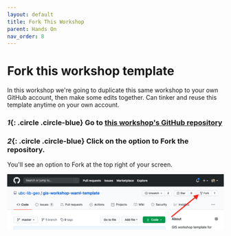 ```yaml
---
layout: default
title: Fork This Workshop
parent: Hands On
nav_order: 8
---
```

# Fork this workshop template
In this workshop we're going to duplicate this same workshop to your own GitHub account, then make some edits together. Can tinker and reuse this template anytime on your own account.

### *1*{: .circle .circle-blue} Go to [this workshop's GitHub repository](https://github.com/ubc-lib-geo/gis-workshop-waml-template)


### *2*{: .circle .circle-blue} Click on the option to Fork the repository.
You'll see an option to Fork at the top right of your screen.   

![Fork location](../img/fork-location.png)
